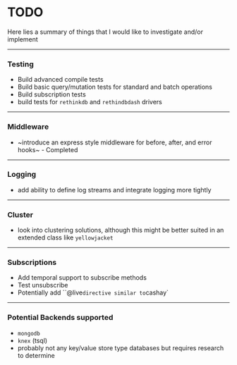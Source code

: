 # TODO

Here lies a summary of things that I would like to investigate and/or implement

---

### Testing

* Build advanced compile tests
* Build basic query/mutation tests for standard and batch operations
* Build subscription tests
* build tests for `rethinkdb` and `rethindbdash` drivers

---

### Middleware

* ~introduce an express style middleware for before, after, and error hooks~ - Completed

---

### Logging

* add ability to define log streams and integrate logging more tightly

---

### Cluster

* look into clustering solutions, although this might be better suited in an extended class like `yellowjacket`

---

### Subscriptions

* Add temporal support to subscribe methods
* Test unsubscribe
* Potentially add ``@live` directive similar to `cashay`

---

### Potential Backends supported

* `mongodb`
* `knex` (tsql)
* probably not any key/value store type databases but requires research to determine
